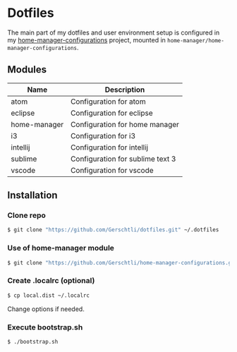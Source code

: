 # Dotfiles

The main part of my dotfiles and user environment setup is configured in my
[home-manager-configurations](https://github.com/Gerschtli/home-manager-configurations) project, mounted in
`home-manager/home-manager-configurations`.

## Modules

| Name         | Description                      |
| ------------ | -------------------------------- |
| atom         | Configuration for atom           |
| eclipse      | Configuration for eclipse        |
| home-manager | Configuration for home manager   |
| i3           | Configuration for i3             |
| intellij     | Configuration for intellij       |
| sublime      | Configuration for sublime text 3 |
| vscode       | Configuration for vscode         |

## Installation

### Clone repo

```bash
$ git clone "https://github.com/Gerschtli/dotfiles.git" ~/.dotfiles
```

### Use of home-manager module

```bash
$ git clone "https://github.com/Gerschtli/home-manager-configurations.git" ~/.dotfiles/home-manager/home-manager-configurations
```

### Create .localrc (optional)

```bash
$ cp local.dist ~/.localrc
```

Change options if needed.

### Execute bootstrap.sh

```bash
$ ./bootstrap.sh
```
